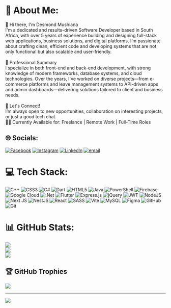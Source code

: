 # 💫 About Me:
👋 Hi there, I'm Desmond Mushiana <br>I'm a dedicated and results-driven Software Developer based in South Africa, with over 5 years of experience building and designing full-stack web applications, business solutions, and digital platforms. I’m passionate about crafting clean, efficient code and developing systems that are not only functional but also scalable and user-friendly.<br><br>💼 Professional Summary<br>I specialize in both front-end and back-end development, with strong knowledge of modern frameworks, database systems, and cloud technologies. Over the years, I've worked on diverse projects—from e-commerce platforms and leave management systems to API-driven apps and admin dashboards—delivering solutions tailored to client and business needs.<br><br>🤝 Let's Connect!<br>I’m always open to new opportunities, collaboration on interesting projects, or just a good tech chat.<br>🧑‍💻 Currently Available for: Freelance | Remote Work | Full-Time Roles


## 🌐 Socials:
[![Facebook](https://img.shields.io/badge/Facebook-%231877F2.svg?logo=Facebook&logoColor=white)](https://facebook.com/https://www.facebook.com/share/1ATyUmdjr7/) [![Instagram](https://img.shields.io/badge/Instagram-%23E4405F.svg?logo=Instagram&logoColor=white)](https://instagram.com/https://www.instagram.com/desco_desmond?utm_source=qr&igsh=Z3FwYzM1andiNmh3) [![LinkedIn](https://img.shields.io/badge/LinkedIn-%230077B5.svg?logo=linkedin&logoColor=white)](https://linkedin.com/in/https://www.linkedin.com/in/desmond-mushiana/) [![email](https://img.shields.io/badge/Email-D14836?logo=gmail&logoColor=white)](mailto:mushiana.desmond@gmail.com) 

# 💻 Tech Stack:
![C++](https://img.shields.io/badge/c++-%2300599C.svg?style=for-the-badge&logo=c%2B%2B&logoColor=white) ![CSS3](https://img.shields.io/badge/css3-%231572B6.svg?style=for-the-badge&logo=css3&logoColor=white) ![C#](https://img.shields.io/badge/c%23-%23239120.svg?style=for-the-badge&logo=csharp&logoColor=white) ![Dart](https://img.shields.io/badge/dart-%230175C2.svg?style=for-the-badge&logo=dart&logoColor=white) ![HTML5](https://img.shields.io/badge/html5-%23E34F26.svg?style=for-the-badge&logo=html5&logoColor=white) ![Java](https://img.shields.io/badge/java-%23ED8B00.svg?style=for-the-badge&logo=openjdk&logoColor=white) ![PowerShell](https://img.shields.io/badge/PowerShell-%235391FE.svg?style=for-the-badge&logo=powershell&logoColor=white) ![Firebase](https://img.shields.io/badge/firebase-%23039BE5.svg?style=for-the-badge&logo=firebase) ![Google Cloud](https://img.shields.io/badge/GoogleCloud-%234285F4.svg?style=for-the-badge&logo=google-cloud&logoColor=white) ![.Net](https://img.shields.io/badge/.NET-5C2D91?style=for-the-badge&logo=.net&logoColor=white) ![Flutter](https://img.shields.io/badge/Flutter-%2302569B.svg?style=for-the-badge&logo=Flutter&logoColor=white) ![Express.js](https://img.shields.io/badge/express.js-%23404d59.svg?style=for-the-badge&logo=express&logoColor=%2361DAFB) ![jQuery](https://img.shields.io/badge/jquery-%230769AD.svg?style=for-the-badge&logo=jquery&logoColor=white) ![JWT](https://img.shields.io/badge/JWT-black?style=for-the-badge&logo=JSON%20web%20tokens) ![NodeJS](https://img.shields.io/badge/node.js-6DA55F?style=for-the-badge&logo=node.js&logoColor=white) ![Next JS](https://img.shields.io/badge/Next-black?style=for-the-badge&logo=next.js&logoColor=white) ![NestJS](https://img.shields.io/badge/nestjs-%23E0234E.svg?style=for-the-badge&logo=nestjs&logoColor=white) ![React](https://img.shields.io/badge/react-%2320232a.svg?style=for-the-badge&logo=react&logoColor=%2361DAFB) ![SASS](https://img.shields.io/badge/SASS-hotpink.svg?style=for-the-badge&logo=SASS&logoColor=white) ![Vite](https://img.shields.io/badge/vite-%23646CFF.svg?style=for-the-badge&logo=vite&logoColor=white) ![MySQL](https://img.shields.io/badge/mysql-4479A1.svg?style=for-the-badge&logo=mysql&logoColor=white) ![Figma](https://img.shields.io/badge/figma-%23F24E1E.svg?style=for-the-badge&logo=figma&logoColor=white) ![GitHub](https://img.shields.io/badge/github-%23121011.svg?style=for-the-badge&logo=github&logoColor=white) ![Git](https://img.shields.io/badge/git-%23F05033.svg?style=for-the-badge&logo=git&logoColor=white)
# 📊 GitHub Stats:
![](https://github-readme-stats.vercel.app/api?username=Desmonddesco&theme=dark&hide_border=false&include_all_commits=true&count_private=false)<br/>
![](https://nirzak-streak-stats.vercel.app/?user=Desmonddesco&theme=dark&hide_border=false)<br/>
![](https://github-readme-stats.vercel.app/api/top-langs/?username=Desmonddesco&theme=dark&hide_border=false&include_all_commits=true&count_private=false&layout=compact)

## 🏆 GitHub Trophies
![](https://github-profile-trophy.vercel.app/?username=Desmonddesco&theme=radical&no-frame=false&no-bg=true&margin-w=4)

---
[![](https://visitcount.itsvg.in/api?id=Desmonddesco&icon=0&color=0)](https://visitcount.itsvg.in)

<!-- Proudly created with GPRM ( https://gprm.itsvg.in ) -->
